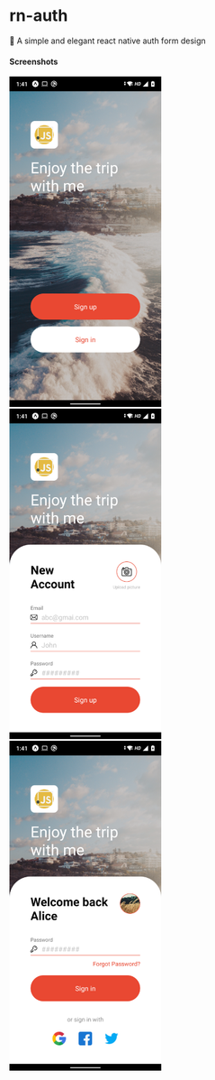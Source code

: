 # rn-auth
:rainbow: A simple and elegant react native auth form design

#### Screenshots
<p float="left">
  <img src="https://github.com/moaj257/rn-auth/raw/master/assets/screenshots/01.png" width="270" />
  <img src="https://github.com/moaj257/rn-auth/raw/master/assets/screenshots/02.png" width="270" /> 
  <img src="https://github.com/moaj257/rn-auth/raw/master/assets/screenshots/03.png" width="270" />
</p>